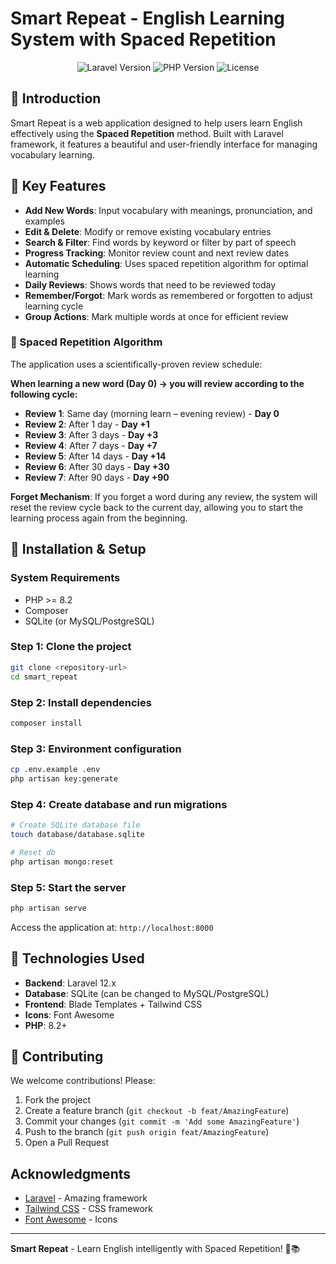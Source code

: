 # Smart Repeat - English Learning System with Spaced Repetition

<p align="center">
  <img src="https://img.shields.io/badge/Laravel-12.x-red.svg" alt="Laravel Version">
  <img src="https://img.shields.io/badge/PHP-8.2+-blue.svg" alt="PHP Version">
  <img src="https://img.shields.io/badge/License-MIT-green.svg" alt="License">
</p>

## 📖 Introduction

Smart Repeat is a web application designed to help users learn English effectively using the **Spaced Repetition** method. Built with Laravel framework, it features a beautiful and user-friendly interface for managing vocabulary learning.

## 🎯 Key Features
- **Add New Words**: Input vocabulary with meanings, pronunciation, and examples
- **Edit & Delete**: Modify or remove existing vocabulary entries
- **Search & Filter**: Find words by keyword or filter by part of speech
- **Progress Tracking**: Monitor review count and next review dates
- **Automatic Scheduling**: Uses spaced repetition algorithm for optimal learning
- **Daily Reviews**: Shows words that need to be reviewed today
- **Remember/Forgot**: Mark words as remembered or forgotten to adjust learning cycle
- **Group Actions**: Mark multiple words at once for efficient review

### 🧠 Spaced Repetition Algorithm
The application uses a scientifically-proven review schedule:

**When learning a new word (Day 0) → you will review according to the following cycle:**

- **Review 1**: Same day (morning learn – evening review) - **Day 0**
- **Review 2**: After 1 day - **Day +1**
- **Review 3**: After 3 days - **Day +3**
- **Review 4**: After 7 days - **Day +7**
- **Review 5**: After 14 days - **Day +14**
- **Review 6**: After 30 days - **Day +30**
- **Review 7**: After 90 days - **Day +90**

**Forget Mechanism**: If you forget a word during any review, the system will reset the review cycle back to the current day, allowing you to start the learning process again from the beginning.

## 🚀 Installation & Setup

### System Requirements
- PHP >= 8.2
- Composer
- SQLite (or MySQL/PostgreSQL)

### Step 1: Clone the project
```bash
git clone <repository-url>
cd smart_repeat
```

### Step 2: Install dependencies
```bash
composer install
```

### Step 3: Environment configuration
```bash
cp .env.example .env
php artisan key:generate
```

### Step 4: Create database and run migrations
```bash
# Create SQLite database file
touch database/database.sqlite

# Reset db
php artisan mongo:reset
```

### Step 5: Start the server
```bash
php artisan serve
```

Access the application at: `http://localhost:8000`

## 🔧 Technologies Used

- **Backend**: Laravel 12.x
- **Database**: SQLite (can be changed to MySQL/PostgreSQL)
- **Frontend**: Blade Templates + Tailwind CSS
- **Icons**: Font Awesome
- **PHP**: 8.2+

## 🤝 Contributing

We welcome contributions! Please:

1. Fork the project
2. Create a feature branch (`git checkout -b feat/AmazingFeature`)
3. Commit your changes (`git commit -m 'Add some AmazingFeature'`)
4. Push to the branch (`git push origin feat/AmazingFeature`)
5. Open a Pull Request

## Acknowledgments

- [Laravel](https://laravel.com) - Amazing framework
- [Tailwind CSS](https://tailwindcss.com) - CSS framework
- [Font Awesome](https://fontawesome.com) - Icons

---

**Smart Repeat** - Learn English intelligently with Spaced Repetition! 🧠📚
